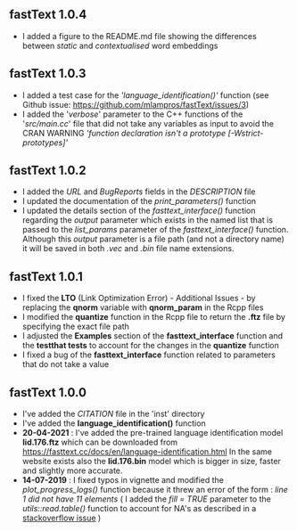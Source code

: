 
## fastText 1.0.4

* I added a figure to the README.md file showing the differences between *static* and *contextualised* word embeddings


## fastText 1.0.3

* I added a test case for the *'language_identification()'* function (see Github issue: https://github.com/mlampros/fastText/issues/3)
* I added the '*verbose*' parameter to the C++ functions of the '*src/main.cc*' file that did not take any variables as input to avoid the CRAN WARNING *'function declaration isn't a prototype [-Wstrict-prototypes]'*


## fastText 1.0.2

* I added the *URL* and *BugReports* fields in the *DESCRIPTION* file
* I updated the documentation of the *print_parameters()* function 
* I updated the details section of the *fasttext_interface()* function regarding the *output* parameter which exists in the named list that is passed to the *list_params* parameter of the *fasttext_interface()* function. Although this *output* parameter is a file path (and not a directory name) it will be saved in both *.vec* and *.bin* file name extensions.


## fastText 1.0.1

* I fixed the **LTO** (Link Optimization Error) - Additional Issues - by replacing the **qnorm** variable with **qnorm_param** in the Rcpp files
* I modified the **quantize** function in the Rcpp file to return the **.ftz** file by specifying the exact file path
* I adjusted the **Examples** section of the **fasttext_interface** function and the **testthat tests** to account for the changes in the **quantize** function
* I fixed a bug of the **fasttext_interface** function related to parameters that do not take a value


## fastText 1.0.0

* I've added the *CITATION* file in the 'inst' directory
* I've added the **language_identification()** function
* **20-04-2021** : I've added the pre-trained language identification model **lid.176.ftz** which can be downloaded from https://fasttext.cc/docs/en/language-identification.html In the same website exists also the **lid.176.bin** model which is bigger in size, faster and slightly more accurate.
* **14-07-2019** : I fixed typos in vignette and modified the *plot_progress_logs()* function because it threw an error of the form : *line 1 did not have 11 elements* ( I added the *fill = TRUE* parameter to the *utils::read.table()* function to account for NA's as described in a [stackoverflow issue](https://stackoverflow.com/a/18161099/8302386) )
